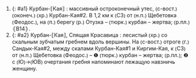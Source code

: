 ---
---

1. {: #a1} Курбан-⟦Кая⟧
: массивный остроконечный утес, ⦅с-вост.⦆ ⦅оконеч.⦆ ⦅хр.⦆ Курбан-Кая#2. В 1,2 км к ⦅СЗ⦆ от ⦅н.п.⦆ Щебетовка ⦅Феодос.⦆, на ⦅п.⦆ берегу ⦅р.⦆ Отузка – ⦅тюрк.⦆ курбан – жертва; ⦅р.пл.⦆ ⦃В14⦄.
2. {: #a2} Курбан-⟦Кая⟧, Спящая Красавица
: лесистый ⦅хр.⦆ со скальным зубчатым гребнем вдоль вершины. На ⦅с-вост.⦆ отроге ⦅г.⦆ Сандык-Кая#2, между скалами Курбан-Кая#1 и Киргим-Кая, к ⦅СЗ⦆ от ⦅н.п.⦆ Щебетовка ⦅Феодос.⦆ – ❶ ⦅тюрк.⦆ курбан – жертва; ⦅р.пл.⦆; ❷ с ⦅Ю⦆→⦅ЮВ⦆ очертания гребня напоминают лежащую навзничь женщину.
